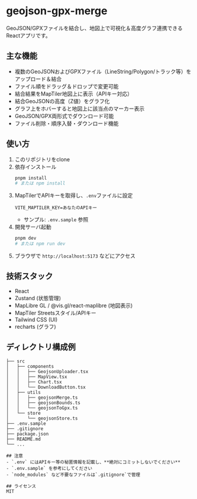 # geojson-gpx-merge

GeoJSON/GPXファイルを結合し、地図上で可視化＆高度グラフ連携できるReactアプリです。

## 主な機能

- 複数のGeoJSONおよびGPXファイル（LineString/Polygon/トラック等）をアップロード＆結合
- ファイル順をドラッグ＆ドロップで変更可能
- 結合結果をMapTiler地図上に表示（APIキー対応）
- 結合GeoJSONの高度（Z値）をグラフ化
- グラフ上をホバーすると地図上に該当点のマーカー表示
- GeoJSON/GPX両形式でダウンロード可能
- ファイル削除・順序入替・ダウンロード機能

## 使い方

1. このリポジトリをclone
2. 依存インストール
   ```sh
   pnpm install
   # または npm install
   ```
3. MapTilerでAPIキーを取得し、`.env`ファイルに設定
   ```env
   VITE_MAPTILER_KEY=あなたのAPIキー
   ```
   - サンプル: `.env.sample` 参照
4. 開発サーバ起動
   ```sh
   pnpm dev
   # または npm run dev
   ```
5. ブラウザで `http://localhost:5173` などにアクセス

## 技術スタック
- React
- Zustand (状態管理)
- MapLibre GL / @vis.gl/react-maplibre (地図表示)
- MapTiler Streetsスタイル/APIキー
- Tailwind CSS (UI)
- recharts (グラフ)

## ディレクトリ構成例
```
├── src
│   ├── components
│   │   ├── GeojsonUploader.tsx
│   │   ├── MapView.tsx
│   │   ├── Chart.tsx
│   │   └── DownloadButton.tsx
│   ├── utils
│   │   ├── geojsonMerge.ts
│   │   ├── geojsonBounds.ts
│   │   └── geojsonToGpx.ts
│   └── store
│       └── geojsonStore.ts
├── .env.sample
├── .gitignore
├── package.json
├── README.md
└── ...

## 注意
- `.env` にはAPIキー等の秘匿情報を記載し、**絶対にコミットしないでください**
- `.env.sample` を参考にしてください
- `node_modules` など不要なファイルは`.gitignore`で管理

## ライセンス
MIT
